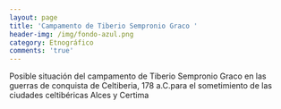 ```yaml
---
layout: page
title: 'Campamento de Tiberio Sempronio Graco '
header-img: /img/fondo-azul.png
category: Etnográfico
comments: 'true'
---
```



Posible situación del campamento de Tiberio Sempronio Graco en las guerras de conquista de Celtiberia, 178 a.C.para el sometimiento de las ciudades celtibéricas Alces y Certima
